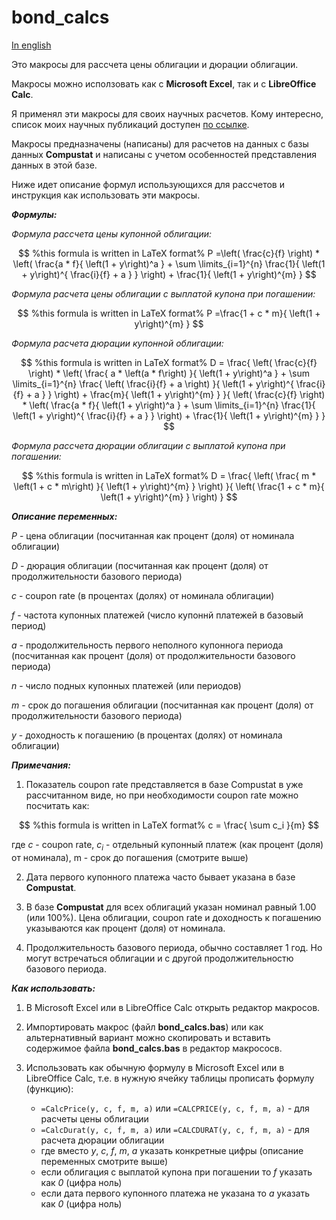 # bond_calcs

[In english](README.md)

Это макросы для рассчета цены облигации и дюрации облигации.

Макросы можно исползовать как с **Microsoft Excel**, так и с **LibreOffice Calc**.

Я применял эти макросы для своих научных расчетов. Кому интересно, список моих научных публикаций доступен [по ссылке](https://bigiskander.github.io/my_science_papers.html).

Макросы предназначены (написаны) для расчетов на данных с базы данных **Compustat** и написаны с учетом особенностей представления данных в этой базе.

Ниже идет описание формул использующихся для рассчетов и инструкция как использовать эти макросы.

***Формулы:***

*Формула рассчета цены купонной облигации:*

$$  %this formula is written in LaTeX format%
P =\left( \frac{c}{f} \right) * \left( \frac{a * f}{ \left(1 + y\right)^a } + \sum \limits_{i=1}^{n} \frac{1}{ \left(1 + y\right)^{ \frac{i}{f} + a } } \right) + \frac{1}{ \left(1 + y\right)^{m} } 
$$

*Формула расчета цены облигации с выплатой купона при погашении:*

$$  %this formula is written in LaTeX format% 
P =\frac{1 + c * m}{ \left(1 + y\right)^{m} } 
$$

*Формула расчета дюрации купонной облигации:*

$$ %this formula is written in LaTeX format% 
D = \frac{
    \left( \frac{c}{f} \right) * \left( \frac{ a * \left(a * f\right) }{ \left(1 + y\right)^a } + \sum \limits_{i=1}^{n} \frac{ \left( \frac{i}{f} + a \right) }{ \left(1 + y\right)^{ \frac{i}{f} + a } } \right) + \frac{m}{ \left(1 + y\right)^{m} }
}{
    \left( \frac{c}{f} \right) * \left( \frac{a * f}{ \left(1 + y\right)^a } + \sum \limits_{i=1}^{n} \frac{1}{ \left(1 + y\right)^{ \frac{i}{f} + a } } \right) + \frac{1}{ \left(1 + y\right)^{m} }
}
$$

*Формула рассчета дюрации облигации с выплатой купона при погашении:*

$$ %this formula is written in LaTeX format% 
D = \frac{
    \left( \frac{ m * \left(1 + c * m\right) }{ \left(1 + y\right)^{m} } \right)
}{
    \left( \frac{1 + c * m}{ \left(1 + y\right)^{m} } \right)
}
$$

***Описание переменных:***

*P* - цена облигации (посчитанная как процент (доля) от номинала облигации)

*D* - дюрация облигации (посчитанная как процент (доля) от продолжительности базового периода)

*c* - coupon rate (в процентах (долях) от номинала облигации)

*f* - частота купонных платежей (число купоннй платежей в базовый период)

*a* - продолжительность первого неполного купоннога периода (посчитанная как процент (доля) от продолжительности базового периода)

*n* - число подных купонных платежей (или периодов)

*m* - срок до погашения облигации (посчитанная как процент (доля) от продолжительности базового периода)

*y* - доходность к погашению (в процентах (долях) от номинала облигации)

***Примечания:***

1) Показатель coupon rate представляется в базе Compustat в уже рассчитанном виде, но при необходимости coupon rate можно посчитать как:

$$ %this formula is written in LaTeX format%
c = \frac{ \sum c_i }{m}
$$

где *c* - coupon rate, $c_i$ - отдельный купонный платеж (как процент (доля) от номинала), m - срок до погашения (смотрите выше)

2) Дата первого купонного платежа часто бывает указана в базе **Compustat**.

3) В базе **Compustat** для всех облигаций указан номинал равный 1.00 (или 100%). Цена облигации, coupon rate и доходность к погашению указываются как процент (доля) от номинала.

4) Продолжительность базового периода, обычно составляет 1 год. Но могут встречаться облигации и с другой продолжительностю базового периода.

***Как использовать:***

1) В Microsoft Excel или в LibreOffice Calc открыть редактор макросов.

2) Импортировать макрос (файл **bond_calcs.bas**) или как альтернативный вариант можно скопировать и вставить содержимое файла **bond_calcs.bas** в редактор макрососв.

3) Использовать как обычную формулу в Microsoft Excel или в LibreOffice Calc, т.е. в нужную ячейку таблицы прописать формулу (функцию):

    - `=CalcPrice(y, c, f, m, a)` или `=CALCPRICE(y, c, f, m, a)` - для расчеты цены облигации
    - `=CalcDurat(y, c, f, m, a)` или `=CALCDURAT(y, c, f, m, a)` - для расчета дюрации облигации
    - где вместо *y*, *c*, *f*, *m*, *a* указать конкретные цифры (описание переменных смотрите выше)
    - если облигация с выплатой купона при погашении то *f* указать как *0* (цифра ноль)
    - если дата первого купонного платежа не указана то *a* указать как *0* (цифра ноль)
